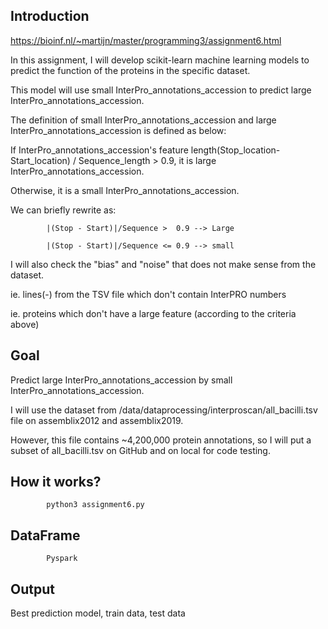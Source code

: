 ## Introduction
https://bioinf.nl/~martijn/master/programming3/assignment6.html

In this assignment, I will develop scikit-learn machine learning models to predict the function of the proteins in the specific dataset. 

This model will use small InterPro_annotations_accession to predict large InterPro_annotations_accession.

The definition of small InterPro_annotations_accession and large InterPro_annotations_accession is defined as below:

If InterPro_annotations_accession's feature length(Stop_location-Start_location) / Sequence_length > 0.9, it is large InterPro_annotations_accession.

Otherwise, it is a small InterPro_annotations_accession.

We can briefly rewrite as:

            |(Stop - Start)|/Sequence >  0.9 --> Large

            |(Stop - Start)|/Sequence <= 0.9 --> small

I will also check the "bias" and "noise" that does not make sense from the dataset.

ie. lines(-) from the TSV file which don't contain InterPRO numbers

ie. proteins which don't have a large feature (according to the criteria above)

## Goal

Predict large InterPro_annotations_accession by small InterPro_annotations_accession.

I will use the dataset from /data/dataprocessing/interproscan/all_bacilli.tsv file on assemblix2012 and assemblix2019. 

However, this file contains ~4,200,000 protein annotations, so I will put a subset of all_bacilli.tsv on GitHub and on local for code testing.

## How it works?

            python3 assignment6.py

## DataFrame

            Pyspark

## Output
Best prediction model, train data, test data
